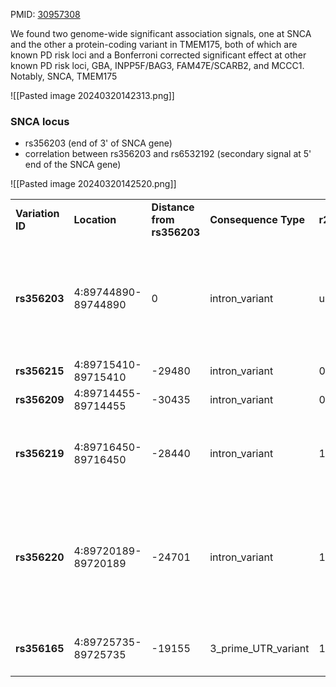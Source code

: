 PMID: [30957308](https://pubmed.ncbi.nlm.nih.gov/30957308)

We found two genome-wide significant association signals, one at SNCA and the other a protein-coding variant in TMEM175, both of which are known PD risk loci and a Bonferroni corrected significant effect at other known PD risk loci, GBA, INPP5F/BAG3, FAM47E/SCARB2, and MCCC1. Notably, SNCA, TMEM175

![[Pasted image 20240320142313.png]]


### SNCA locus

- rs356203 (end of 3' of SNCA gene)
- correlation between rs356203 and rs6532192 (secondary signal at 5' end of the SNCA gene)

![[Pasted image 20240320142520.png]]

|   |   |   |   |   |   |   |
|---|---|---|---|---|---|---|
|**Variation ID**|**Location**|**Distance from rs356203**|**Consequence Type**|**r2**|**D'**|**Phenotypes**|
|**rs356203**|4:89744890-89744890|0|intron_variant|undefined|undefined|Parkinson's disease (age of onset);Parkinson's disease (age of onset);Parkinson's disease or first degree relation to individual with Parkinson's disease;|
|**rs356215**|4:89715410-89715410|-29480|intron_variant|0.869252|1.000000||
|**rs356209**|4:89714455-89714455|-30435|intron_variant|0.889509|1.000000||
|**rs356219**|4:89716450-89716450|-28440|intron_variant|1.000000|1.000000|Parkinson disease MTAG;Parkinson's disease;Parkinson's disease;Parkinson's disease in GBA mutation carriers|
|**rs356220**|4:89720189-89720189|-24701|intron_variant|1.000000|1.000000|INSOMNIA;Parkinson disease;Parkinson's disease;Parkinson's disease;Parkinson's disease;Parkinson's disease;Parkinson's disease;Parkinson's disease;Parkinson's disease;Parkinson's disease|
|**rs356165**|4:89725735-89725735|-19155|3_prime_UTR_variant|1.000000|1.000000|ClinVar: phenotype not specified;Parkinson Disease, Dominant|